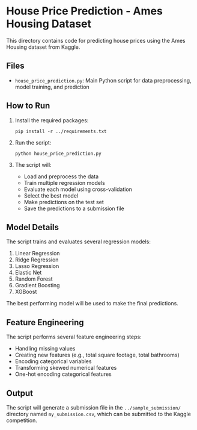 # House Price Prediction - Ames Housing Dataset

This directory contains code for predicting house prices using the Ames Housing dataset from Kaggle.

## Files

- `house_price_prediction.py`: Main Python script for data preprocessing, model training, and prediction

## How to Run

1. Install the required packages:
   ```
   pip install -r ../requirements.txt
   ```

2. Run the script:
   ```
   python house_price_prediction.py
   ```

3. The script will:
   - Load and preprocess the data
   - Train multiple regression models
   - Evaluate each model using cross-validation
   - Select the best model
   - Make predictions on the test set
   - Save the predictions to a submission file

## Model Details

The script trains and evaluates several regression models:

1. Linear Regression
2. Ridge Regression
3. Lasso Regression
4. Elastic Net
5. Random Forest
6. Gradient Boosting
7. XGBoost

The best performing model will be used to make the final predictions.

## Feature Engineering

The script performs several feature engineering steps:

- Handling missing values
- Creating new features (e.g., total square footage, total bathrooms)
- Encoding categorical variables
- Transforming skewed numerical features
- One-hot encoding categorical features

## Output

The script will generate a submission file in the `../sample_submission/` directory named `my_submission.csv`, which can be submitted to the Kaggle competition. 